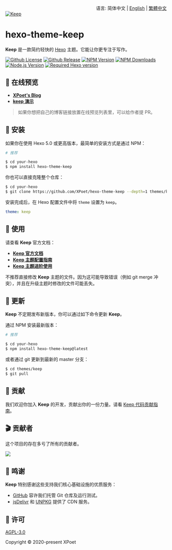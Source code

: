 <div align="right">
  语言:
  简体中文 | 
  <a title="English" href="../README.md">English</a> | 
  <a title="Chinese" href="README_zh-TW.md">繁體中文</a>
</div>
<a href="https://xpoet.cn"><img align="center" alt="Keep" src="https://xpoet.cn/images/keep-slogan.svg"></a>

# hexo-theme-keep

**Keep** 是一款简约轻快的 [Hexo](https://hexo.io) 主题。它能让你更专注于写作。

[![Github License](https://img.shields.io/github/license/XPoet/hexo-theme-keep?style=flat-square&logo=github&color=3366cc)](https://github.com/XPoet/hexo-theme-keep/blob/master/LICENSE)
[![Github Release](https://img.shields.io/github/release/XPoet/hexo-theme-keep?style=flat-square&logo=github&color=mediumpurple)](https://github.com/XPoet/hexo-theme-ils/releases)
[![NPM Version](https://img.shields.io/npm/v/hexo-theme-keep?style=flat-square&logo=npm&color=indianred)](https://www.npmjs.com/package/hexo-theme-keep)
[![NPM Downloads](https://img.shields.io/npm/dw/hexo-theme-keep?style=flat-square&logo=npm&color=darkorange)](https://www.npmjs.com/package/hexo-theme-keep)
[![Node.js Version](https://img.shields.io/badge/node-%3E=14.0.0-forestgreen?style=flat-square&logo=Node.js)](https://nodejs.org)
[![Required Hexo version](https://img.shields.io/badge/hexo-%3E=5.0.0-steelblue?style=flat-square&logo=hexo)](https://hexo.io)

## :star2: 在线预览

- **[XPoet's Blog](https://xpoet.cn/)**
- **[keep 演示](https://keep.xpoet.cn/)**

> 如果你想把自己的博客链接放置在线预览列表里，可以给作者提 PR。

## :rocket: 安装

如果你在使用 Hexo 5.0 或更高版本，最简单的安装方式是通过 NPM：

```sh
# 推荐

$ cd your-hexo
$ npm install hexo-theme-keep
```

你也可以直接克隆整个仓库：

```sh
$ cd your-hexo
$ git clone https://github.com/XPoet/hexo-theme-keep --depth=1 themes/keep
```

安装完成后，在 Hexo 配置文件中将 `theme` 设置为 `keep`。

```yml
theme: keep
```

## :wrench: 使用

请查看 **Keep** 官方文档：

- **[Keep 官方文档](https://keep-docs.xpoet.cn/)**
- **[Keep 主题配置指南](https://keep-docs.xpoet.cn/basis/configuration-guide/base_info.html)**
- **[Keep 主题进阶使用](https://keep-docs.xpoet.cn/advanced/set-language.html)**

不推荐直接修改 **Keep** 主题的文件。因为这可能导致错误（例如 git merge 冲突），并且在升级主题时修改的文件可能丢失。

## :dart: 更新

**Keep** 不定期发布新版本，你可以通过如下命令更新 **Keep**。

通过 NPM 安装最新版本：

```sh
# 推荐

$ cd your-hexo
$ npm install hexo-theme-keep@latest
```

或者通过 git 更新到最新的 master 分支：

```sh
$ cd themes/keep
$ git pull
```

## :art: 贡献

我们欢迎你加入 **Keep** 的开发，贡献出你的一份力量。请看 [Keep 代码贡献指南](https://keep-docs.xpoet.cn/user-notice/contribution-guide.html)。

## :clapper: 贡献者

这个项目的存在多亏了所有的贡献者。

<a href="https://github.com/XPoet/hexo-theme-keep/graphs/contributors">
  <img src="https://contrib.rocks/image?repo=XPoet/hexo-theme-keep" />
</a>

## :sparkling_heart: 鸣谢

**Keep** 特别感谢这些支持我们核心基础设施的优质服务：

- [GitHub](https://github.com) 容许我们托管 Git 仓库及运行测试。
- [jsDelivr](https://www.jsdelivr.com) 和 [UNPKG](https://www.unpkg.com) 提供了 CDN 服务。

## :memo: 许可

[AGPL-3.0](https://github.com/XPoet/hexo-theme-keep/blob/master/LICENSE)  

Copyright © 2020-present XPoet
